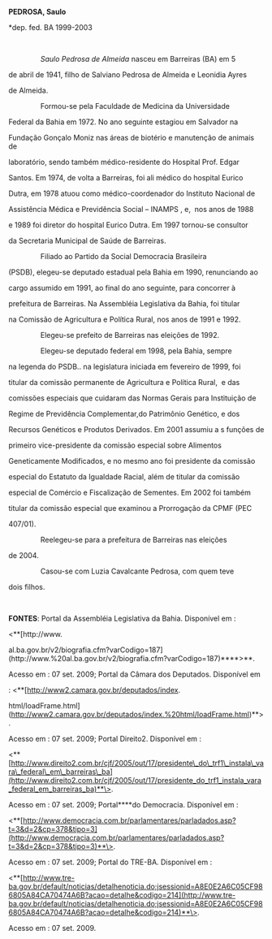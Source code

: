 **PEDROSA, Saulo**



\*dep. fed. BA 1999-2003



 



                *Saulo Pedrosa de Almeida* nasceu em Barreiras (BA) em 5

de abril de 1941, filho de Salviano Pedrosa de Almeida e Leonidia Ayres

de Almeida.



                Formou-se pela Faculdade de Medicina da Universidade

Federal da Bahia em 1972. No ano seguinte estagiou em Salvador na

Fundação Gonçalo Moniz nas áreas de biotério e manutenção de animais de

laboratório, sendo também médico-residente do Hospital Prof. Edgar

Santos. Em 1974, de volta a Barreiras, foi ali médico do hospital Eurico

Dutra, em 1978 atuou como médico-coordenador do Instituto Nacional de

Assistência Médica e Previdência Social – INAMPS , e,  nos anos de 1988

e 1989 foi diretor do hospital Eurico Dutra. Em 1997 tornou-se consultor

da Secretaria Municipal de Saúde de Barreiras.



                Filiado ao Partido da Social Democracia Brasileira

(PSDB), elegeu-se deputado estadual pela Bahia em 1990, renunciando ao

cargo assumido em 1991, ao final do ano seguinte, para concorrer à

prefeitura de Barreiras. Na Assembléia Legislativa da Bahia, foi titular

na Comissão de Agricultura e Política Rural, nos anos de 1991 e 1992.



                Elegeu-se prefeito de Barreiras nas eleições de 1992.



                Elegeu-se deputado federal em 1998, pela Bahia, sempre

na legenda do PSDB.. na legislatura iniciada em fevereiro de 1999, foi

titular da comissão permanente de Agricultura e Política Rural,  e das

comissões especiais que cuidaram das Normas Gerais para Instituição de

Regime de Previdência Complementar,do Patrimônio Genético, e dos

Recursos Genéticos e Produtos Derivados. Em 2001 assumiu a s funções de

primeiro vice-presidente da comissão especial sobre Alimentos

Geneticamente Modificados, e no mesmo ano foi presidente da comissão

especial do Estatuto da Igualdade Racial, além de titular da comissão

especial de Comércio e Fiscalização de Sementes. Em 2002 foi também

titular da comissão especial que examinou a Prorrogação da CPMF (PEC

407/01).



                Reelegeu-se para a prefeitura de Barreiras nas eleições

de 2004.



                Casou-se com Luzia Cavalcante Pedrosa, com quem teve

dois filhos.



 



**FONTES**: Portal da Assembléia Legislativa da Bahia. Disponível em :

\<**[http://www.

al.ba.gov.br/v2/biografia.cfm?varCodigo=187](http://www.%20al.ba.gov.br/v2/biografia.cfm?varCodigo=187)****\>**.

Acesso em : 07 set. 2009; Portal da Câmara dos Deputados. Disponível em

: \<**[http://www2.camara.gov.br/deputados/index.

html/loadFrame.html](http://www2.camara.gov.br/deputados/index.%20html/loadFrame.html)**\>.

Acesso em : 07 set. 2009; Portal Direito2. Disponível em :

\<**[http://www.direito2.com.br/cjf/2005/out/17/presidente\_do\_trf1\_instala\_vara\_federal\_em\_barreiras\_ba](http://www.direito2.com.br/cjf/2005/out/17/presidente_do_trf1_instala_vara_federal_em_barreiras_ba)**\>.

Acesso em : 07 set. 2009; Portal****do Democracia. Disponível em :

\<**[http://www.democracia.com.br/parlamentares/parladados.asp?t=3&d=2&cp=378&tipo=3](http://www.democracia.com.br/parlamentares/parladados.asp?t=3&d=2&cp=378&tipo=3)**\>.

Acesso em : 07 set. 2009; Portal do TRE-BA. Disponível em :

\<**[http://www.tre-ba.gov.br/default/noticias/detalhenoticia.do;jsessionid=A8E0E2A6C05CF986805A84CA70474A6B?acao=detalhe&codigo=214](http://www.tre-ba.gov.br/default/noticias/detalhenoticia.do;jsessionid=A8E0E2A6C05CF986805A84CA70474A6B?acao=detalhe&codigo=214)**\>.

Acesso em : 07 set. 2009.



 



 



 

